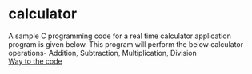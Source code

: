 # calculator
A sample C programming code for a real time calculator application program is given below. This program will perform the below calculator operations-
Addition,
Subtraction,
Multiplication,
Division<br/>
[Way to the code](https://github.com/ASTHA193/calculator/commit/b941675be4c3ac22ad15486125cd592715efdaa8)
